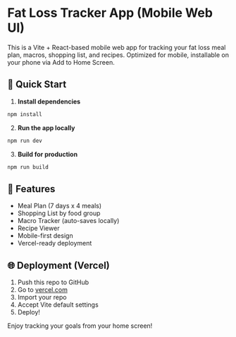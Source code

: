 # Fat Loss Tracker App (Mobile Web UI)

This is a Vite + React-based mobile web app for tracking your fat loss meal plan, macros, shopping list, and recipes. Optimized for mobile, installable on your phone via Add to Home Screen.

## 🚀 Quick Start

1. **Install dependencies**
```bash
npm install
```

2. **Run the app locally**
```bash
npm run dev
```

3. **Build for production**
```bash
npm run build
```

## 🧾 Features
- Meal Plan (7 days x 4 meals)
- Shopping List by food group
- Macro Tracker (auto-saves locally)
- Recipe Viewer
- Mobile-first design
- Vercel-ready deployment

## 🌐 Deployment (Vercel)
1. Push this repo to GitHub
2. Go to [vercel.com](https://vercel.com)
3. Import your repo
4. Accept Vite default settings
5. Deploy!

Enjoy tracking your goals from your home screen!
